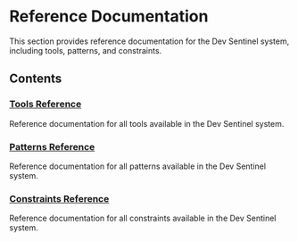 # Reference Documentation

This section provides reference documentation for the Dev Sentinel system, including tools, patterns, and constraints.

## Contents

### [Tools Reference](./tools/index.md)

Reference documentation for all tools available in the Dev Sentinel system.

### [Patterns Reference](./patterns/index.md)

Reference documentation for all patterns available in the Dev Sentinel system.

### [Constraints Reference](./constraints/index.md)

Reference documentation for all constraints available in the Dev Sentinel system.
